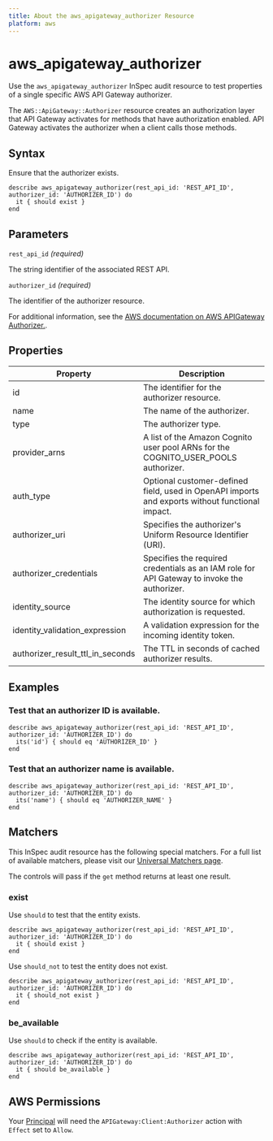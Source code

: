 ```yaml
---
title: About the aws_apigateway_authorizer Resource
platform: aws
---
```


# aws_apigateway_authorizer

Use the `aws_apigateway_authorizer` InSpec audit resource to test properties of a single specific AWS API Gateway authorizer.

The `AWS::ApiGateway::Authorizer` resource creates an authorization layer that API Gateway activates for methods that have authorization enabled. API Gateway activates the authorizer when a client calls those methods.

## Syntax

Ensure that the authorizer exists.

    describe aws_apigateway_authorizer(rest_api_id: 'REST_API_ID', authorizer_id: 'AUTHORIZER_ID') do
      it { should exist }
    end

## Parameters

`rest_api_id` _(required)_

The string identifier of the associated REST API.

`authorizer_id` _(required)_

The identifier of the authorizer resource.

For additional information, see the [AWS documentation on AWS APIGateway Authorizer.](https://docs.aws.amazon.com/AWSCloudFormation/latest/UserGuide/aws-resource-apigateway-authorizer.html).

## Properties

| Property | Description |
| --- | --- |
| id | The identifier for the authorizer resource. |
| name | The name of the authorizer. |
| type | The authorizer type. |
| provider_arns | A list of the Amazon Cognito user pool ARNs for the COGNITO_USER_POOLS authorizer. |
| auth_type | Optional customer-defined field, used in OpenAPI imports and exports without functional impact. |
| authorizer_uri | Specifies the authorizer's Uniform Resource Identifier (URI). |
| authorizer_credentials | Specifies the required credentials as an IAM role for API Gateway to invoke the authorizer. |
| identity_source | The identity source for which authorization is requested. |
| identity_validation_expression | A validation expression for the incoming identity token. |
| authorizer_result_ttl_in_seconds | The TTL in seconds of cached authorizer results. |

## Examples

### Test that an authorizer ID is available.

    describe aws_apigateway_authorizer(rest_api_id: 'REST_API_ID', authorizer_id: 'AUTHORIZER_ID') do
      its('id') { should eq 'AUTHORIZER_ID' }
    end

### Test that an authorizer name is available.

    describe aws_apigateway_authorizer(rest_api_id: 'REST_API_ID', authorizer_id: 'AUTHORIZER_ID') do
      its('name') { should eq 'AUTHORIZER_NAME' }
    end

## Matchers

This InSpec audit resource has the following special matchers. For a full list of available matchers, please visit our [Universal Matchers page](https://www.inspec.io/docs/reference/matchers/).

The controls will pass if the `get` method returns at least one result.

### exist

Use `should` to test that the entity exists.

    describe aws_apigateway_authorizer(rest_api_id: 'REST_API_ID', authorizer_id: 'AUTHORIZER_ID') do
      it { should exist }
    end

Use `should_not` to test the entity does not exist.

    describe aws_apigateway_authorizer(rest_api_id: 'REST_API_ID', authorizer_id: 'AUTHORIZER_ID') do
      it { should_not exist }
    end

### be_available

Use `should` to check if the entity is available.

    describe aws_apigateway_authorizer(rest_api_id: 'REST_API_ID', authorizer_id: 'AUTHORIZER_ID') do
      it { should be_available }
    end

## AWS Permissions

Your [Principal](https://docs.aws.amazon.com/IAM/latest/UserGuide/intro-structure.html#intro-structure-principal) will need the `APIGateway:Client:Authorizer` action with `Effect` set to `Allow`.
